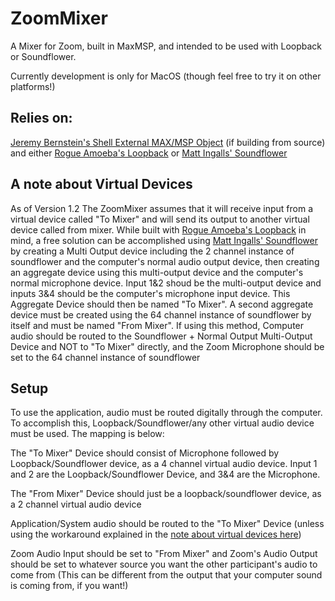 # ZoomMixer
A Mixer for Zoom, built in MaxMSP, and intended to be used with Loopback or Soundflower.

Currently development is only for MacOS (though feel free to try it on other platforms!)

## Relies on:
 [Jeremy Bernstein's Shell External MAX/MSP Object](https://github.com/jeremybernstein/shell) (if building from source)
and either [Rogue Amoeba's Loopback](https://rogueamoeba.com/loopback/) or [Matt Ingalls' Soundflower](https://github.com/mattingalls/Soundflower)

## A note about Virtual Devices
As of Version 1.2 The ZoomMixer assumes that it will receive input from a virtual device called "To Mixer" and will send its output to another virtual device called from mixer. While built with [Rogue Amoeba's Loopback](https://rogueamoeba.com/loopback/) in mind, a free solution can be accomplished using [Matt Ingalls' Soundflower](https://github.com/mattingalls/Soundflower) by creating a Multi Output device including the 2 channel instance of soundflower and the computer's normal audio output device, then creating an aggregate device using this multi-output device and the computer's normal microphone device. Input 1&2 shoud be the multi-output device and inputs 3&4 should be the computer's microphone input device. This Aggregate Device should then be named "To Mixer". A second aggregate device must be created using the 64 channel instance of soundflower by itself and must be named "From Mixer".
If using this method, Computer audio should be routed to the Soundflower + Normal Output Multi-Output Device and NOT to "To Mixer" directly, and the Zoom Microphone should be set to the 64 channel instance of soundflower

## Setup
To use the application, audio must be routed digitally through the computer. To accomplish this, Loopback/Soundflower/any other virtual audio device must be used. The mapping is below:

The "To Mixer" Device should consist of Microphone followed by Loopback/Soundflower device, as a 4 channel virtual audio device. Input 1 and 2 are the Loopback/Soundflower Device, and 3&4 are the Microphone.

The "From Mixer" Device should just be a loopback/soundflower device, as a 2 channel virtual audio device

Application/System audio should be routed to the "To Mixer" Device (unless using the workaround explained in the [note about virtual devices here](##-A-note-about-Virtual-Devices))

Zoom Audio Input should be set to "From Mixer" and Zoom's Audio Output should be set to whatever source you want the other participant's audio to come from (This can be different from the output that your computer sound is coming from, if you want!)
